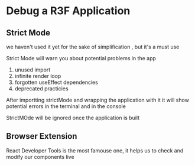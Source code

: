 # Debug a R3F Application 

## Strict Mode 
we haven't used it yet for the sake of simplification , but it's a must use

Strict Mode will warn you about potential problems in the app
1. unused import
2. infinite render loop 
3. forgotten useEffect dependencies 
4. deprecated practicies

After importting strictMode and wrapping the application with it it will show potential errors in the terminal and in the console

StrictMOde will be ignored once the application is built

## Browser Extension
React Developer Tools is the most famouse one, it helps us to check and modify our components live 